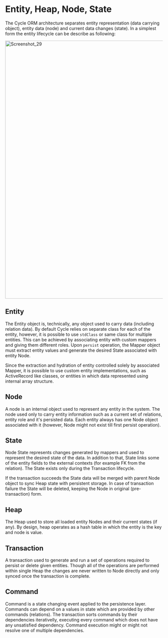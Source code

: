 # Entity, Heap, Node, State
The Cycle ORM architecture separates entity representation (data carrying object), entity data (node) and current data changes (state).
In a simplest form the entity lifecycle can be describe as following:

<img width="826" alt="Screenshot_29" src="https://user-images.githubusercontent.com/796136/56358587-c3b0e300-61e7-11e9-87f8-c999554f201e.png">

## Entity
The Entity object is, technically, any object used to carry data (including relation data). By default Cycle relies on separate class for each of the entity, however, it is possible to use `stdClass` or same class for multiple entities. This can be achieved by associating entity with custom mappers and giving them different roles. Upon `persist` operation, the Mapper object must extract entity values and generate the desired State associated with entity Node.

Since the extraction and hydration of entity controlled solely by associated Mapper, it is possible to use custom entity implementations, such as ActiveRecord like classes, or entities in which data represented using internal array structure.

## Node
A node is an internal object used to represent any entity in the system. The node used only to carry entity information such as a current set of relations, entity role and it's persisted data. Each entity always has one Node object associated with it (however, Node might not exist till first persist operation).

## State
Node State represents changes generated by mappers and used to represent the desired state of the data. In addition to that, State links some of the entity fields to the external contexts (for example FK from the relation). The State exists only during the Transaction lifecycle. 

If the transaction succeeds the State data will be merged with parent Node object to sync Heap state with persistent storage. In case of transaction failure the State will be deleted, keeping the Node in original (pre-transaction) form.

## Heap
The Heap used to store all loaded entity Nodes and their current states (if any). By design, heap operates as a hash table in which the entity is the key and node is value. 

## Transaction
A transaction used to generate and run a set of operations required to persist or delete given entities. Though all of the operations are performed within single Heap the changes are never written to Node directly and only synced once the transaction is complete.

## Command
Command is a state changing event applied to the persistence layer. Commands can depend on a values in state which are provided by other commands (relations). The transaction sorts commands by their dependencies iterativelly, executing every command which does not have any unsatisfied dependency. Command execution might or might not resolve one of multiple dependencies.

